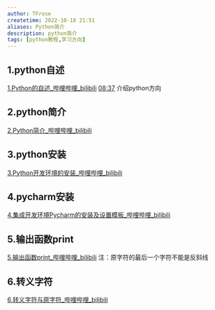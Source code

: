 ```yaml
---
author: TFrose
createtime: 2022-10-18 21:51
aliases: Python简介
description: python简介
tags: [python教程,学习方向]
---
```



## 1.python自述
[1.Python的自述_哔哩哔哩_bilibili](https://www.bilibili.com/video/BV1wD4y1o7AS/?p=2&spm_id_from=pageDriver&vd_source=2029b6b0b60ecbc6cf63989bfa56dd26)
[08:37](https://www.bilibili.com/video/BV1wD4y1o7AS/?p=2&spm_id_from=pageDriver&vd_source=2029b6b0b60ecbc6cf63989bfa56dd26#t=517.894561)  介绍python方向

## 2.python简介
[2.Python简介_哔哩哔哩_bilibili](https://www.bilibili.com/video/BV1wD4y1o7AS/?p=3&vd_source=2029b6b0b60ecbc6cf63989bfa56dd26)

## 3.python安装
[3.Python开发环境的安装_哔哩哔哩_bilibili](https://www.bilibili.com/video/BV1wD4y1o7AS/?p=4&vd_source=2029b6b0b60ecbc6cf63989bfa56dd26)

## 4.pycharm安装
[4.集成开发环境Pycharm的安装及设置模板_哔哩哔哩_bilibili](https://www.bilibili.com/video/BV1wD4y1o7AS/?p=5&vd_source=2029b6b0b60ecbc6cf63989bfa56dd26)

## 5.输出函数print
[5.输出函数print_哔哩哔哩_bilibili](https://www.bilibili.com/video/BV1wD4y1o7AS/?p=6&vd_source=2029b6b0b60ecbc6cf63989bfa56dd26)
注：原字符的最后一个字符不能是反斜线

## 6.转义字符
[6.转义字符与原字符_哔哩哔哩_bilibili](https://www.bilibili.com/video/BV1wD4y1o7AS/?p=7&spm_id_from=pageDriver&vd_source=2029b6b0b60ecbc6cf63989bfa56dd26)
